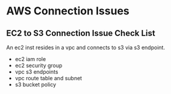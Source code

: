 # AWS Connection Issues

## EC2 to S3 Connection Issue Check List

An ec2 inst resides in a vpc and connects to s3 via s3 endpoint.

* ec2 iam role
* ec2 security group
* vpc s3 endpoints
* vpc route table and subnet
* s3 bucket policy